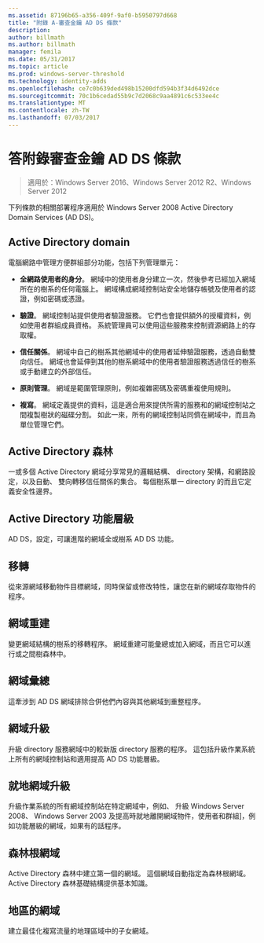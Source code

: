 ```yaml
---
ms.assetid: 87196b65-a356-409f-9af0-b5950797d668
title: "附錄 A-審查金鑰 AD DS 條款"
description: 
author: billmath
ms.author: billmath
manager: femila
ms.date: 05/31/2017
ms.topic: article
ms.prod: windows-server-threshold
ms.technology: identity-adds
ms.openlocfilehash: ce7c0b639ded498b15200dfd594b3f34d6492dce
ms.sourcegitcommit: 70c1b6cedad55b9c7d2068c9aa4891c6c533ee4c
ms.translationtype: MT
ms.contentlocale: zh-TW
ms.lasthandoff: 07/03/2017
---
```

# <a name="appendix-a-reviewing-key-ad-ds-terms"></a>答附錄審查金鑰 AD DS 條款

>適用於：Windows Server 2016、Windows Server 2012 R2、Windows Server 2012

下列條款的相關部署程序適用於 Windows Server 2008 Active Directory Domain Services (AD DS)。  
  
## <a name="active-directory-domain"></a>Active Directory domain  
電腦網路中管理方便群組部分功能，包括下列管理單元：  
  
-   **全網路使用者的身分**。 網域中的使用者身分建立一次，然後參考已經加入網域所在的樹系的任何電腦上。 網域構成網域控制站安全地儲存帳號及使用者的認證，例如密碼或憑證。  
  
-   **驗證**。 網域控制站提供使用者驗證服務。 它們也會提供額外的授權資料，例如使用者群組成員資格。 系統管理員可以使用這些服務來控制資源網路上的存取權。  
  
-   **信任關係**。 網域中自己的樹系其他網域中的使用者延伸驗證服務，透過自動雙向信任。 網域也會延伸到其他的樹系網域中的使用者驗證服務透過信任的樹系或手動建立的外部信任。  
  
-   **原則管理**。 網域是範圍管理原則，例如複雜密碼及密碼重複使用規則。  
  
-   **複寫**。 網域定義提供的資料，這是適合用來提供所需的服務和的網域控制站之間複製樹狀的磁碟分割。 如此一來，所有的網域控制站同儕在網域中，而且為單位管理它們。  
  
## <a name="active-directory-forest"></a>Active Directory 森林  
一或多個 Active Directory 網域分享常見的邏輯結構、 directory 架構，和網路設定，以及自動、 雙向轉移信任關係的集合。 每個樹系單一 directory 的而且它定義安全性邊界。  
  
## <a name="active-directory-functional-level"></a>Active Directory 功能層級  
AD DS，設定，可讓進階的網域全或樹系 AD DS 功能。  
  
## <a name="migration"></a>移轉  
從來源網域移動物件目標網域，同時保留或修改特性，讓您在新的網域存取物件的程序。  
  
## <a name="domain-restructure"></a>網域重建  
變更網域結構的樹系的移轉程序。 網域重建可能彙總或加入網域，而且它可以進行或之間樹森林中。  
  
## <a name="domain-consolidation"></a>網域彙總  
這牽涉到 AD DS 網域排除合併他們內容與其他網域到重整程序。  
  
## <a name="domain-upgrade"></a>網域升級  
升級 directory 服務網域中的較新版 directory 服務的程序。 這包括升級作業系統上所有的網域控制站和適用提高 AD DS 功能層級。  
  
## <a name="in-place-domain-upgrade"></a>就地網域升級  
升級作業系統的所有網域控制站在特定網域中，例如、 升級 Windows Server 2008、 Windows Server 2003 及提高時就地離開網域物件，使用者和群組]，例如功能層級的網域，如果有的話程序。  
  
## <a name="forest-root-domain"></a>森林根網域  
Active Directory 森林中建立第一個的網域。 這個網域自動指定為森林根網域。 Active Directory 森林基礎結構提供基本知識。  
  
## <a name="regional-domain"></a>地區的網域  
建立最佳化複寫流量的地理區域中的子女網域。  
  


